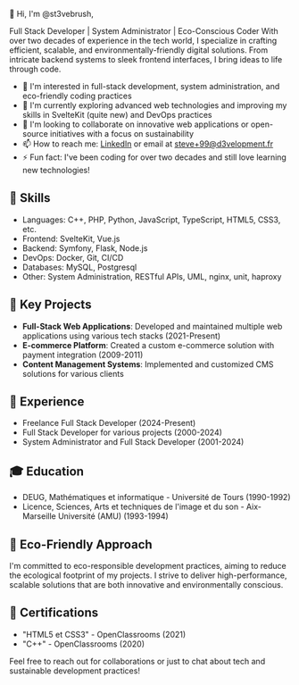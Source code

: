 👋 Hi, I'm @st3vebrush,


Full Stack Developer | System Administrator | Eco-Conscious Coder
With over two decades of experience in the tech world, I specialize in crafting efficient, scalable, and environmentally-friendly digital solutions.
From intricate backend systems to sleek frontend interfaces, I bring ideas to life through code.


- 👀 I'm interested in full-stack development, system administration, and eco-friendly coding practices
- 🌱 I'm currently exploring advanced web technologies and improving my skills in SvelteKit (quite new) and DevOps practices
- 💞️ I'm looking to collaborate on innovative web applications or open-source initiatives with a focus on sustainability
- 📫 How to reach me: [LinkedIn](https://www.linkedin.com/in/sbrush/) or email at steve+99@d3velopment.fr
- ⚡ Fun fact: I've been coding for over two decades and still love learning new technologies!

## 🚀 Skills
- Languages: C++, PHP, Python, JavaScript, TypeScript, HTML5, CSS3, etc.
- Frontend: SvelteKit, Vue.js
- Backend: Symfony, Flask, Node.js
- DevOps: Docker, Git, CI/CD
- Databases: MySQL, Postgresql
- Other: System Administration, RESTful APIs, UML, nginx, unit, haproxy

## 💼 Key Projects
- **Full-Stack Web Applications**: Developed and maintained multiple web applications using various tech stacks (2021-Present)
- **E-commerce Platform**: Created a custom e-commerce solution with payment integration (2009-2011)
- **Content Management Systems**: Implemented and customized CMS solutions for various clients

## 🌟 Experience
- Freelance Full Stack Developer (2024-Present)
- Full Stack Developer for various projects (2000-2024)
- System Administrator and Full Stack Developer (2001-2024)

## 🎓 Education
- DEUG, Mathématiques et informatique - Université de Tours (1990-1992)
- Licence, Sciences, Arts et techniques de l'image et du son - Aix-Marseille Université (AMU) (1993-1994)

## 🌱 Eco-Friendly Approach
I'm committed to eco-responsible development practices, aiming to reduce the ecological footprint of my projects. I strive to deliver high-performance, scalable solutions that are both innovative and environmentally conscious.

## 📜 Certifications
- "HTML5 et CSS3" - OpenClassrooms (2021)
- "C++" - OpenClassrooms (2020)

Feel free to reach out for collaborations or just to chat about tech and sustainable development practices!

<!---
st3vebrush/st3vebrush is a ✨ special ✨ repository because its `README.md` (this file) appears on your GitHub profile.
You can click the Preview link to take a look at your changes.
--->
